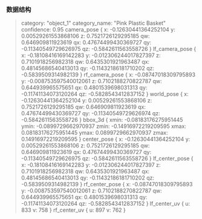 ### 数据结构	

> category: "object_1"
> category_name: "Pink Plastic Basket"
> confidence: 0.95
> camera_pose {
>   x: -0.12630441364252104
>   y: 0.00529261553868106
>   z: 0.7521726129295185
>   qw: 0.646909811923619
>   qx: 0.47674499430369727
>   qy: -0.11340549729626975
>   qz: -0.5842611563558726
> }
> lf_camera_pose {
>   x: -0.18108416169142283
>   y: -0.012306244017827397
>   z: 0.7101918256982318
>   qw: 0.6435301921963487
>   qx: 0.48145686540413013
>   qy: -0.11432186181710202
>   qz: -0.5839509314982139
> }
> rf_camera_pose {
>   x: -0.08747018309795893
>   y: -0.008753597540012061
>   z: 0.7102188270822787
>   qw: 0.644939965575651
>   qx: 0.4801539698031313
>   qy: -0.11741134073120264
>   qz: -0.5828543412837152
> }
> world_pose {
>   x: -0.12630441364252104
>   y: 0.00529261553868106
>   z: 0.7521726129295185
>   qw: 0.646909811923619
>   qx: 0.47674499430369727
>   qy: -0.11340549729626974
>   qz: -0.5842611563558726
> }
> bbox_3d {
>   xmin: -0.08183176275951445
>   ymin: -0.0899729662970937
>   zmin: -0.14916972219209595
>   xmax: 0.08183176275951445
>   ymax: 0.0899729662970937
>   zmax: 0.14916972219209595
> }
> center_pose {
>   x: -0.12630441364252104
>   y: 0.00529261553868106
>   z: 0.7521726129295185
>   qw: 0.646909811923619
>   qx: 0.47674499430369727
>   qy: -0.11340549729626975
>   qz: -0.5842611563558726
> }
> lf_center_pose {
>   x: -0.18108416169142283
>   y: -0.012306244017827397
>   z: 0.7101918256982318
>   qw: 0.6435301921963487
>   qx: 0.48145686540413013
>   qy: -0.11432186181710202
>   qz: -0.5839509314982139
> }
> rf_center_pose {
>   x: -0.08747018309795893
>   y: -0.008753597540012061
>   z: 0.7102188270822787
>   qw: 0.644939965575651
>   qx: 0.4801539698031313
>   qy: -0.11741134073120264
>   qz: -0.5828543412837152
> }
> lf_center_uv {
>   u: 833
>   v: 758
> }
> rf_center_uv {
>   u: 897
>   v: 762
> }

